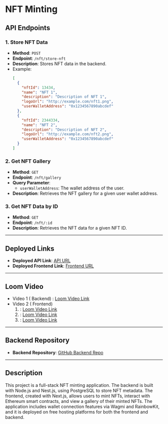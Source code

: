 # NFT Minting

## API Endpoints

### 1. **Store NFT Data**

- **Method**: `POST`
- **Endpoint**: `/nft/store-nft`
- **Description**: Stores NFT data in the backend.
- Example:
  ```json
  [
    {
      "nftId": 13434,
      "name": "NFT 1",
      "description": "Description of NFT 1",
      "logoUrl": "http://example.com/nft1.png",
      "userWalletAddress": "0x1234567890abcdef"
    },
    {
      "nftId": 2344334,
      "name": "NFT 2",
      "description": "Description of NFT 2",
      "logoUrl": "http://example.com/nft2.png",
      "userWalletAddress": "0x1234567890abcdef"
    }
  ]
  ```

### 2. **Get NFT Gallery**

- **Method**: `GET`
- **Endpoint**: `/nft/gallery`
- **Query Parameter**:
    - `userWalletAddress`: The wallet address of the user.
- **Description**: Retrieves the NFT gallery for a given user wallet address.

### 3. **Get NFT Data by ID**

- **Method**: `GET`
- **Endpoint**: `/nft/:id`
- **Description**: Retrieves the NFT data for a given NFT ID.

---

## Deployed Links

- **Deployed API Link**: [API URL](https://nft-minting-backend-flame.vercel.app/)
- **Deployed Frontend Link**: [Frontend URL](https://nft-minting-ruby.vercel.app/)

---

## Loom Video

- Video 1
  (
  Backend) : [Loom Video Link](https://www.loom.com/share/f13e8449d8004a3bb968f425372a3b9e?sid=80462bcf-f2cc-4574-8287-33d9412bd45a)
- Video 2
  (
  Frontend)
    1) : [Loom Video Link](https://www.loom.com/share/c02b7f3037184616a50c74016cf47512?sid=3b6f847b-f416-4421-b0c3-66c1699bba1c)
    2) : [Loom Video Link](https://www.loom.com/share/b58fcfe4884c44ffbc59f52ea99c494b?sid=90283ceb-b0df-4aec-a4b4-73e0e62a2094)
    3) : [Loom Video Link](https://www.loom.com/share/34151d018bd04dcc844604046b028ff6?sid=9704c69f-1e3a-44f0-bd2a-313e1e9c58dd)

---

## Backend Repository

- **Backend Repository**: [GitHub Backend Repo](https://github.com/raf1n/nft-minting-backend)

---

## Description

This project is a full-stack NFT minting application. The backend is built with Node.js and Nest.js, using PostgreSQL to
store NFT metadata. The frontend, created with Next.js, allows users to mint NFTs, interact with Ethereum smart
contracts, and view a gallery of their minted NFTs. The application includes wallet connection features via Wagmi and
RainbowKit, and it is deployed on free hosting platforms for both the frontend and backend.

